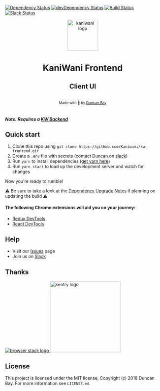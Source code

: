 [![Dependency Status](https://img.shields.io/david/Kaniwani/kw-frontend.svg)](https://david-dm.org/Kaniwani/kw-frontend)
[![devDependency Status](https://img.shields.io/david/dev/Kaniwani/kw-frontend.svg)](https://david-dm.org/Kaniwani/kw-frontend#info=devDependencies)
[![Build Status](https://img.shields.io/travis/Kaniwani/kw-frontend.svg)](https://travis-ci.org/Kaniwani/kw-frontend)
[![Slack Status](https://rauchg-slackin-iurjmkotad.now.sh/badge.svg)](https://rauchg-slackin-iurjmkotad.now.sh)

<div align="center">
  <img src="https://raw.githubusercontent.com/Kaniwani/kw-frontend/master/app/common/assets/img/logo.png" alt="kaniwani logo" width="100px" /><h1><strong>KaniWani Frontend</strong></h1>
  <h2>Client UI</h2>
</div>

<br />

<div align="center">
  <sub>Made with 🐢 by <a href="https://github.com/DJTB">Duncan Bay</a></sub>
</div>

<br />

##### _Note: Requires a [KW Backend](https://github.com/Kaniwani/kw-backend)_ 

## Quick start

1. Clone this repo using `git clone https://github.com/Kaniwani/kw-frontend.git`
2. Create a `.env` file with secrets (contact Duncan on [slack](https://rauchg-slackin-iurjmkotad.now.sh))
3. Run `yarn` to install dependencies ([get yarn here](https://yarnpkg.com/en/docs/install))
4. Run `yarn start` to load up the development server and watch for changes

Now you're ready to rumble!

⚠️ Be sure to take a look at the [Dependency Upgrade Notes](./DEPENDENCY_UPGRADE_NOTES.md) if planning on updating the build  ⚠️

#### The following Chrome extensions will aid you on your journey:

- [Redux DevTools](https://chrome.google.com/webstore/detail/redux-devtools/lmhkpmbekcpmknklioeibfkpmmfibljd)
- [React DevTools](https://chrome.google.com/webstore/detail/react-developer-tools/fmkadmapgofadopljbjfkapdkoienihi)

## Help

- Visit our [Issues](https://github.com/Kaniwani/kw-frontend/issues) page
- Join us on [Slack](https://rauchg-slackin-iurjmkotad.now.sh)

## Thanks

<a title="browserstack" href="https://www.browserstack.com/" target="_blank" rel="external noopener noreferrer">
<img alt="browser stack logo" src="https://raw.githubusercontent.com/Kaniwani/kw-frontend/master/app/common/assets/img/browserstack.png"/>
</a>
<a title="sentry" href="https://www.sentry.io/" target="_blank" rel="external noopener noreferrer">
<img width="230" alt="sentry logo" src="https://sentry-brand.storage.googleapis.com/sentry-logo-black.png"/>
</a>

## License

This project is licensed under the MIT license, Copyright (c) 2018 Duncan Bay. For more information see `LICENSE.md`.

